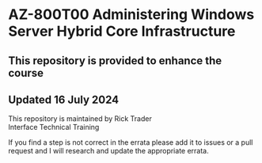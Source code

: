 # AZ-800T00 Administering Windows Server Hybrid Core Infrastructure
## This repository is provided to enhance the course
## Updated 16 July 2024

This repository is maintained by Rick Trader<br>
Interface Technical Training<br>

If you find a step is not correct in the errata please add it to issues or a pull request and I will research and update the appropriate errata.<br>
